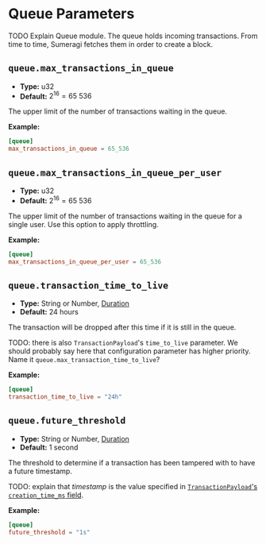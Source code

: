 # Queue Parameters

TODO Explain Queue module. The queue holds incoming transactions. From time to time, Sumeragi fetches them in order to
create a block.

## `queue.max_transactions_in_queue`

- **Type:** u32
- **Default:** $2^{16} = 65\ 536$

The upper limit of the number of transactions waiting in the queue.

**Example:**

```toml
[queue]
max_transactions_in_queue = 65_536
```

## `queue.max_transactions_in_queue_per_user`

- **Type:** u32
- **Default:** $2^{16} = 65\ 536$

The upper limit of the number of transactions waiting in the queue for a single user. Use this option to apply
throttling.

**Example:**

```toml
[queue]
max_transactions_in_queue_per_user = 65_536
```

## `queue.transaction_time_to_live`

- **Type:** String or Number, [Duration](glossary#type-duration)
- **Default:** 24 hours

The transaction will be dropped after this time if it is still in the queue.

TODO: there is also `TransactionPayload`'s `time_to_live` parameter. We should probably say here that configuration
parameter has higher priority. Name it `queue.max_transaction_time_to_live`?

**Example:**

```toml
[queue]
transaction_time_to_live = "24h"
```

## `queue.future_threshold`

- **Type:** String or Number, [Duration](glossary#type-duration)
- **Default:** 1 second

The threshold to determine if a transaction has been tampered with to have a future timestamp.

TODO: explain that _timestamp_ is the value specified in
[`TransactionPayload`'s `creation_time_ms` field](/reference/data-model-schema#transactionpayload).

**Example:**

```toml
[queue]
future_threshold = "1s"
```
